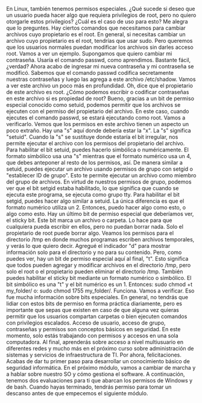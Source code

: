 En Linux, también tenemos permisos especiales. ¿Qué sucede si deseo que un usuario pueda hacer algo que requiera privilegios de root, pero no quiero otorgarle estos privilegios? ¿Cuál es el caso de uso para esto? Me alegra que lo preguntes. Hay ciertos comandos que necesitamos para cambiar archivos cuyo propietario es el root. En general, si necesitas cambiar un archivo cuyo propietario es el root, tendrías que usar sudo. Pero queremos que los usuarios normales puedan modificar los archivos sin darles acceso root. Vamos a ver un ejemplo. Supongamos que quiero cambiar mi contraseña. Usaría el comando passwd, como aprendimos. Bastante fácil, ¿verdad? Ahora acabo de ingresar mi nueva contraseña y mi contraseña se modificó. Sabemos que el comando passwd codifica secretamente nuestras contraseñas y luego las agrega a este archivo /etc/shadow. Vamos a ver este archivo un poco más en profundidad. Oh, dice que el propietario de este archivo es root. ¿Cómo podemos escribir o codificar contraseñas en este archivo si es propiedad de root? Bueno, gracias a un bit de permiso especial conocido como setuid, podemos permitir que los archivos se ejecuten con el permiso del propietario del archivo. En este caso, cuando ejecutes el comando passwd, se estará ejecutando como root. Vamos a verificarlo. Vemos que los permisos en este archivo tienen un aspecto un poco extraño. Hay una "s" aquí donde debería estar la "x". La "s" significa "setuid". Cuando la "s" se sustituye donde estaría el bit irregular, nos permite ejecutar el archivo con los permisos del propietario del archivo. Para habilitar el bit setuid, puedes hacerlo simbólica o numéricamente. El formato simbólico usa una "s" mientras que el formato numérico usa un 4, que debes anteponer al resto de los permisos, así. De manera similar a setuid, puedes ejecutar un archivo usando permisos de grupo con setgid o "establecer ID de grupo". Esto te permite ejecutar un archivo como miembro del grupo de archivos. En virtud de nuestros permisos de grupo, podemos ver que el bit setgid estaba habilitado, lo que significa que cuando se ejecuta este programa, se ejecuta como grupo tty. Para habilitar el bit setgid, puedes hacer algo similar a setuid. La única diferencia es que el formato numérico utiliza un 2. Entonces, puedo hacer algo como esto, o algo como esto. Hay un último bit de permiso especial que deberíamos ver, el sticky bit. Este bit marca un archivo o carpeta. Lo hace para que cualquiera pueda escribir en ellos, pero no puedan borrar nada. Solo el propietario de root puede borrar algo. Veamos los permisos para el directorio /tmp en donde muchos programas escriben archivos temporales, y verás lo que quiero decir. Agregué el indicador "d" para mostrar información solo para el directorio y no para su contenido. Pero, como puedes ver, hay un bit de permiso especial aquí al final, "t". Esto significa que todos pueden agregar y modificar archivos en el directorio /tmp, pero solo el root o el propietario pueden eliminar el directorio /tmp. También puedes habilitar el sticky bit mediante un formato numérico o simbólico. El bit simbólico es una "t" y el bit numérico es un 1. Entonces: sudo chmod +t my_folder/ o: sudo chmod 1755 my_folder/. Funciona. Vamos a verificar. Eso fue mucha información sobre bits especiales. En general, no tendrás que lidiar con estos bits de permiso en forma práctica diariamente, pero es importante que sepas que existen en caso de que alguna vez quieras permitir que los usuarios compartan carpetas o bien ejecuten comandos con privilegios escalados. Acceso de usuario, acceso de grupo, contraseñas y permisos son conceptos básicos en seguridad. En este momento, solo estás trabajando con permisos y accesos en una sola computadora. Al final, aprenderás sobre acceso a nivel multiusuario en diferentes redes y mucho más en el próximo curso sobre administración de sistemas y servicios de infraestructura de TI. Por ahora, felicitaciones. Acabas de dar tu primer paso para desarrollar un conocimiento básico de seguridad informática. En el próximo módulo, vamos a cambiar de marcha y a hablar sobre nuestro SO y cómo gestiona el software. A continuación, tenemos dos evaluaciones para ti que abarcan los permisos de Windows y de bash. Cuando hayas terminado, tendrás permiso para tomar un descanso antes de que empecemos el siguiente módulo.